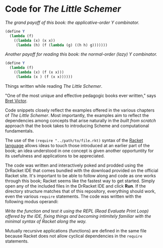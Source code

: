# Code for *The Little Schemer*

*The grand payoff of this book: the applicative-order Y combinator.*
```scheme
(define Y
  (lambda (f)
    ((lambda (x) (x x))
     (lambda (h) (f (lambda (g) ((h h) g)))))))
```

*Another payoff for reading this book: the normal-order (lazy) Y combinator.*
```scheme
(define Y
  (lambda (f)
    ((lambda (x) (f (x x)))
     (lambda (x ) (f (x x))))))
```

Things written while reading *The Little Schemer*.

"One of the most unique and effective pedagogic books ever written," says [Bret Victor](http://worrydream.com/#!/Links).

Code snippets closely reflect the examples offered in the various chapters of *The Little Schemer*. Most importantly, the examples
aim to reflect the dependencies among concepts that arise naturally in the *built from scratch* approach that the book takes to introducing Scheme and computational fundamentals.

The use of the `(require "../path/to/file.rkt)` syntax of the [Racket language](https://racket-lang.org/) allows ideas to touch those introduced at an earlier part of the book; an idea understood in one concept is given another opportuntity for its usefulness and applications to be appreciated.

The code was written and interactively poked and prodded using the DrRacket IDE that comes bundled with the download provided on the official Racket site. It's important to be able to follow along and code as one works through this book; Racket seems like the fastest way to get started. Simply open any of the included files in the DrRacket IDE and click **Run**. If the directory structure matches that of this repository, everything should work, even the various `require` statements. The code was written with the following modus operandi:

*Write the function and test it using the REPL (Read Evaluate Print Loop) offered by the IDE, fixing things and becoming intimitely familiar with the minimal syntax of Racket along the way.*

Mutually recursive applications (functions) are defined in the same file because Racket does not allow cyclical dependencies in the `require` statements.
